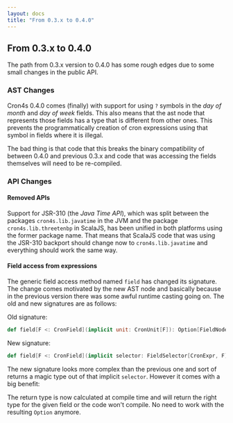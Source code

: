 ```yaml
---
layout: docs
title: "From 0.3.x to 0.4.0"
---
```


## From 0.3.x to 0.4.0

The path from 0.3.x version to 0.4.0 has some rough edges due to some small changes in the public API.
 
### AST Changes

Cron4s 0.4.0 comes (finally) with support for using `?` symbols in the _day of month_ and _day of week_ fields. This
 also means that the ast node that represents those fields has a type that is different from other ones. This prevents
 the programmatically creation of cron expressions using that symbol in fields where it is illegal.
 
The bad thing is that code that this breaks the binary compatibility of between 0.4.0 and previous 0.3.x and code that
 was accessing the fields themselves will need to be re-compiled.
 
### API Changes

#### Removed APIs

Support for JSR-310 (the _Java Time API_), which was split between the packages `cron4s.lib.javatime` in the JVM and
 the package `cron4s.lib.threetenbp` in ScalaJS, has been unified in both platforms using the former package name.
 That means that ScalaJS code that was using the JSR-310 backport should change now to `cron4s.lib.javatime` and
 everything should work the same way.

#### Field access from expressions

The generic field access method named `field` has changed its signature. The change comes motivated by the new AST node
 and basically because in the previous version there was some awful runtime casting going on. The old and new signatures
 are as follows:
 
Old signature:

```scala
def field[F <: CronField](implicit unit: CronUnit[F]): Option[FieldNode[F]]
```

New signature:

```scala
def field[F <: CronField](implicit selector: FieldSelector[CronExpr, F]): selector.Out[F]
```

The new signature looks more complex than the previous one and sort of returns a magic type out of that implicit `selector`.
 However it comes with a big benefit:
 
The return type is now calculated at compile time and will return the right type for the given field or the code won't 
 compile. No need to work with the resulting `Option` anymore.